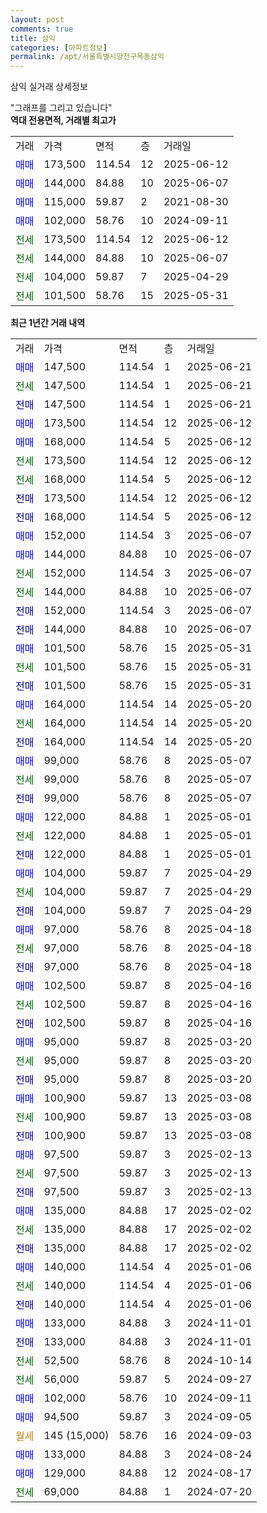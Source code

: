```yaml
---
layout: post
comments: true
title: 삼익
categories: [아파트정보]
permalink: /apt/서울특별시양천구목동삼익
---
```


삼익 실거래 상세정보

<script type="text/javascript">
  google.charts.load('current', {'packages':['line', 'corechart']});
  google.charts.setOnLoadCallback(drawChart);

  function drawChart() {
    var data = new google.visualization.DataTable();
    data.addColumn('date', '거래일');
    data.addColumn('number', "매매");
    data.addColumn('number', "전세");
    data.addColumn('number', "전매");

    data.addRows([[new Date(Date.parse("2025-06-21")), 147500, null, null], [new Date(Date.parse("2025-06-21")), null, 147500, null], [new Date(Date.parse("2025-06-21")), null, null, 147500], [new Date(Date.parse("2025-06-12")), 173500, null, null], [new Date(Date.parse("2025-06-12")), 168000, null, null], [new Date(Date.parse("2025-06-12")), null, 173500, null], [new Date(Date.parse("2025-06-12")), null, 168000, null], [new Date(Date.parse("2025-06-12")), null, null, 173500], [new Date(Date.parse("2025-06-12")), null, null, 168000], [new Date(Date.parse("2025-06-07")), 152000, null, null], [new Date(Date.parse("2025-06-07")), 144000, null, null], [new Date(Date.parse("2025-06-07")), null, 152000, null], [new Date(Date.parse("2025-06-07")), null, 144000, null], [new Date(Date.parse("2025-06-07")), null, null, 152000], [new Date(Date.parse("2025-06-07")), null, null, 144000], [new Date(Date.parse("2025-05-31")), 101500, null, null], [new Date(Date.parse("2025-05-31")), null, 101500, null], [new Date(Date.parse("2025-05-31")), null, null, 101500], [new Date(Date.parse("2025-05-20")), 164000, null, null], [new Date(Date.parse("2025-05-20")), null, 164000, null], [new Date(Date.parse("2025-05-20")), null, null, 164000], [new Date(Date.parse("2025-05-07")), 99000, null, null], [new Date(Date.parse("2025-05-07")), null, 99000, null], [new Date(Date.parse("2025-05-07")), null, null, 99000], [new Date(Date.parse("2025-05-01")), 122000, null, null], [new Date(Date.parse("2025-05-01")), null, 122000, null], [new Date(Date.parse("2025-05-01")), null, null, 122000], [new Date(Date.parse("2025-04-29")), 104000, null, null], [new Date(Date.parse("2025-04-29")), null, 104000, null], [new Date(Date.parse("2025-04-29")), null, null, 104000], [new Date(Date.parse("2025-04-18")), 97000, null, null], [new Date(Date.parse("2025-04-18")), null, 97000, null], [new Date(Date.parse("2025-04-18")), null, null, 97000], [new Date(Date.parse("2025-04-16")), 102500, null, null], [new Date(Date.parse("2025-04-16")), null, 102500, null], [new Date(Date.parse("2025-04-16")), null, null, 102500], [new Date(Date.parse("2025-03-20")), 95000, null, null], [new Date(Date.parse("2025-03-20")), null, 95000, null], [new Date(Date.parse("2025-03-20")), null, null, 95000], [new Date(Date.parse("2025-03-08")), 100900, null, null], [new Date(Date.parse("2025-03-08")), null, 100900, null], [new Date(Date.parse("2025-03-08")), null, null, 100900], [new Date(Date.parse("2025-02-13")), 97500, null, null], [new Date(Date.parse("2025-02-13")), null, 97500, null], [new Date(Date.parse("2025-02-13")), null, null, 97500], [new Date(Date.parse("2025-02-02")), 135000, null, null], [new Date(Date.parse("2025-02-02")), null, 135000, null], [new Date(Date.parse("2025-02-02")), null, null, 135000], [new Date(Date.parse("2025-01-06")), 140000, null, null], [new Date(Date.parse("2025-01-06")), null, 140000, null], [new Date(Date.parse("2025-01-06")), null, null, 140000], [new Date(Date.parse("2024-11-01")), 133000, null, null], [new Date(Date.parse("2024-11-01")), null, null, 133000], [new Date(Date.parse("2024-10-14")), null, 52500, null], [new Date(Date.parse("2024-09-27")), null, 56000, null], [new Date(Date.parse("2024-09-11")), 102000, null, null], [new Date(Date.parse("2024-09-05")), 94500, null, null], [new Date(Date.parse("2024-09-03")), null, null, null], [new Date(Date.parse("2024-08-24")), 133000, null, null], [new Date(Date.parse("2024-08-17")), 129000, null, null], [new Date(Date.parse("2024-07-20")), null, 69000, null]]);

    var options = {
      hAxis: {
        format: 'yyyy/MM/dd'
      },    
      lineWidth: 0,
      pointsVisible: true,    
      title: '최근 1년간 유형별 실거래가 분포',
      legend: { position: 'bottom' }
    };

    var formatter = new google.visualization.NumberFormat({pattern:'###,###'} );
    formatter.format(data, 1);
    formatter.format(data, 2);
    
    setTimeout(function() {
        var chart = new google.visualization.LineChart(document.getElementById('columnchart_material'));
        chart.draw(data, (options));
        document.getElementById('loading').style.display = 'none';
    }, 200);
  }
</script>


<div id="loading" style="z-index:20; display: block; margin-left: 0px">"그래프를 그리고 있습니다"</div>
<div id="columnchart_material" style="width: 95%; margin-left: 0px; display: block"></div>
<!-- contents start -->
<b>역대 전용면적, 거래별 최고가</b>
<table class="sortable">
    <tr>
      <td>거래</td>
      <td>가격</td>
      <td>면적</td>
      <td>층</td>
      <td>거래일</td>
    </tr>
        <tr>
          <td><a style="color: blue">매매</a></td>
          <td>173,500</td>
          <td>114.54</td>
          <td>12</td>
          <td>2025-06-12</td>
        </tr>            <tr>
          <td><a style="color: blue">매매</a></td>
          <td>144,000</td>
          <td>84.88</td>
          <td>10</td>
          <td>2025-06-07</td>
        </tr>            <tr>
          <td><a style="color: blue">매매</a></td>
          <td>115,000</td>
          <td>59.87</td>
          <td>2</td>
          <td>2021-08-30</td>
        </tr>            <tr>
          <td><a style="color: blue">매매</a></td>
          <td>102,000</td>
          <td>58.76</td>
          <td>10</td>
          <td>2024-09-11</td>
        </tr>        
        <tr>
              <td><a style="color: darkgreen">전세</a></td>
              <td>173,500</td>
              <td>114.54</td>
              <td>12</td>
              <td>2025-06-12</td>
            </tr>            <tr>
              <td><a style="color: darkgreen">전세</a></td>
              <td>144,000</td>
              <td>84.88</td>
              <td>10</td>
              <td>2025-06-07</td>
            </tr>            <tr>
              <td><a style="color: darkgreen">전세</a></td>
              <td>104,000</td>
              <td>59.87</td>
              <td>7</td>
              <td>2025-04-29</td>
            </tr>            <tr>
              <td><a style="color: darkgreen">전세</a></td>
              <td>101,500</td>
              <td>58.76</td>
              <td>15</td>
              <td>2025-05-31</td>
            </tr>        
    
</table>

<b>최근 1년간 거래 내역</b>

<table class="sortable">
    <tr>
      <td>거래</td>
      <td>가격</td>
      <td>면적</td>
      <td>층</td>
      <td>거래일</td>
    </tr>
    <tr>
      <td><a style="color: blue">매매</a></td>
      <td>147,500</td>
      <td>114.54</td>
      <td>1</td>
      <td>2025-06-21</td>
    </tr>          <tr>
      <td><a style="color: darkgreen">전세</a></td>
      <td>147,500</td>
      <td>114.54</td>
      <td>1</td>
      <td>2025-06-21</td>
    </tr>          <tr>
      <td><a style="color: darkblue">전매</a></td>
      <td>147,500</td>
      <td>114.54</td>
      <td>1</td>
      <td>2025-06-21</td>
    </tr>          <tr>
      <td><a style="color: blue">매매</a></td>
      <td>173,500</td>
      <td>114.54</td>
      <td>12</td>
      <td>2025-06-12</td>
    </tr>          <tr>
      <td><a style="color: blue">매매</a></td>
      <td>168,000</td>
      <td>114.54</td>
      <td>5</td>
      <td>2025-06-12</td>
    </tr>          <tr>
      <td><a style="color: darkgreen">전세</a></td>
      <td>173,500</td>
      <td>114.54</td>
      <td>12</td>
      <td>2025-06-12</td>
    </tr>          <tr>
      <td><a style="color: darkgreen">전세</a></td>
      <td>168,000</td>
      <td>114.54</td>
      <td>5</td>
      <td>2025-06-12</td>
    </tr>          <tr>
      <td><a style="color: darkblue">전매</a></td>
      <td>173,500</td>
      <td>114.54</td>
      <td>12</td>
      <td>2025-06-12</td>
    </tr>          <tr>
      <td><a style="color: darkblue">전매</a></td>
      <td>168,000</td>
      <td>114.54</td>
      <td>5</td>
      <td>2025-06-12</td>
    </tr>          <tr>
      <td><a style="color: blue">매매</a></td>
      <td>152,000</td>
      <td>114.54</td>
      <td>3</td>
      <td>2025-06-07</td>
    </tr>          <tr>
      <td><a style="color: blue">매매</a></td>
      <td>144,000</td>
      <td>84.88</td>
      <td>10</td>
      <td>2025-06-07</td>
    </tr>          <tr>
      <td><a style="color: darkgreen">전세</a></td>
      <td>152,000</td>
      <td>114.54</td>
      <td>3</td>
      <td>2025-06-07</td>
    </tr>          <tr>
      <td><a style="color: darkgreen">전세</a></td>
      <td>144,000</td>
      <td>84.88</td>
      <td>10</td>
      <td>2025-06-07</td>
    </tr>          <tr>
      <td><a style="color: darkblue">전매</a></td>
      <td>152,000</td>
      <td>114.54</td>
      <td>3</td>
      <td>2025-06-07</td>
    </tr>          <tr>
      <td><a style="color: darkblue">전매</a></td>
      <td>144,000</td>
      <td>84.88</td>
      <td>10</td>
      <td>2025-06-07</td>
    </tr>          <tr>
      <td><a style="color: blue">매매</a></td>
      <td>101,500</td>
      <td>58.76</td>
      <td>15</td>
      <td>2025-05-31</td>
    </tr>          <tr>
      <td><a style="color: darkgreen">전세</a></td>
      <td>101,500</td>
      <td>58.76</td>
      <td>15</td>
      <td>2025-05-31</td>
    </tr>          <tr>
      <td><a style="color: darkblue">전매</a></td>
      <td>101,500</td>
      <td>58.76</td>
      <td>15</td>
      <td>2025-05-31</td>
    </tr>          <tr>
      <td><a style="color: blue">매매</a></td>
      <td>164,000</td>
      <td>114.54</td>
      <td>14</td>
      <td>2025-05-20</td>
    </tr>          <tr>
      <td><a style="color: darkgreen">전세</a></td>
      <td>164,000</td>
      <td>114.54</td>
      <td>14</td>
      <td>2025-05-20</td>
    </tr>          <tr>
      <td><a style="color: darkblue">전매</a></td>
      <td>164,000</td>
      <td>114.54</td>
      <td>14</td>
      <td>2025-05-20</td>
    </tr>          <tr>
      <td><a style="color: blue">매매</a></td>
      <td>99,000</td>
      <td>58.76</td>
      <td>8</td>
      <td>2025-05-07</td>
    </tr>          <tr>
      <td><a style="color: darkgreen">전세</a></td>
      <td>99,000</td>
      <td>58.76</td>
      <td>8</td>
      <td>2025-05-07</td>
    </tr>          <tr>
      <td><a style="color: darkblue">전매</a></td>
      <td>99,000</td>
      <td>58.76</td>
      <td>8</td>
      <td>2025-05-07</td>
    </tr>          <tr>
      <td><a style="color: blue">매매</a></td>
      <td>122,000</td>
      <td>84.88</td>
      <td>1</td>
      <td>2025-05-01</td>
    </tr>          <tr>
      <td><a style="color: darkgreen">전세</a></td>
      <td>122,000</td>
      <td>84.88</td>
      <td>1</td>
      <td>2025-05-01</td>
    </tr>          <tr>
      <td><a style="color: darkblue">전매</a></td>
      <td>122,000</td>
      <td>84.88</td>
      <td>1</td>
      <td>2025-05-01</td>
    </tr>          <tr>
      <td><a style="color: blue">매매</a></td>
      <td>104,000</td>
      <td>59.87</td>
      <td>7</td>
      <td>2025-04-29</td>
    </tr>          <tr>
      <td><a style="color: darkgreen">전세</a></td>
      <td>104,000</td>
      <td>59.87</td>
      <td>7</td>
      <td>2025-04-29</td>
    </tr>          <tr>
      <td><a style="color: darkblue">전매</a></td>
      <td>104,000</td>
      <td>59.87</td>
      <td>7</td>
      <td>2025-04-29</td>
    </tr>          <tr>
      <td><a style="color: blue">매매</a></td>
      <td>97,000</td>
      <td>58.76</td>
      <td>8</td>
      <td>2025-04-18</td>
    </tr>          <tr>
      <td><a style="color: darkgreen">전세</a></td>
      <td>97,000</td>
      <td>58.76</td>
      <td>8</td>
      <td>2025-04-18</td>
    </tr>          <tr>
      <td><a style="color: darkblue">전매</a></td>
      <td>97,000</td>
      <td>58.76</td>
      <td>8</td>
      <td>2025-04-18</td>
    </tr>          <tr>
      <td><a style="color: blue">매매</a></td>
      <td>102,500</td>
      <td>59.87</td>
      <td>8</td>
      <td>2025-04-16</td>
    </tr>          <tr>
      <td><a style="color: darkgreen">전세</a></td>
      <td>102,500</td>
      <td>59.87</td>
      <td>8</td>
      <td>2025-04-16</td>
    </tr>          <tr>
      <td><a style="color: darkblue">전매</a></td>
      <td>102,500</td>
      <td>59.87</td>
      <td>8</td>
      <td>2025-04-16</td>
    </tr>          <tr>
      <td><a style="color: blue">매매</a></td>
      <td>95,000</td>
      <td>59.87</td>
      <td>8</td>
      <td>2025-03-20</td>
    </tr>          <tr>
      <td><a style="color: darkgreen">전세</a></td>
      <td>95,000</td>
      <td>59.87</td>
      <td>8</td>
      <td>2025-03-20</td>
    </tr>          <tr>
      <td><a style="color: darkblue">전매</a></td>
      <td>95,000</td>
      <td>59.87</td>
      <td>8</td>
      <td>2025-03-20</td>
    </tr>          <tr>
      <td><a style="color: blue">매매</a></td>
      <td>100,900</td>
      <td>59.87</td>
      <td>13</td>
      <td>2025-03-08</td>
    </tr>          <tr>
      <td><a style="color: darkgreen">전세</a></td>
      <td>100,900</td>
      <td>59.87</td>
      <td>13</td>
      <td>2025-03-08</td>
    </tr>          <tr>
      <td><a style="color: darkblue">전매</a></td>
      <td>100,900</td>
      <td>59.87</td>
      <td>13</td>
      <td>2025-03-08</td>
    </tr>          <tr>
      <td><a style="color: blue">매매</a></td>
      <td>97,500</td>
      <td>59.87</td>
      <td>3</td>
      <td>2025-02-13</td>
    </tr>          <tr>
      <td><a style="color: darkgreen">전세</a></td>
      <td>97,500</td>
      <td>59.87</td>
      <td>3</td>
      <td>2025-02-13</td>
    </tr>          <tr>
      <td><a style="color: darkblue">전매</a></td>
      <td>97,500</td>
      <td>59.87</td>
      <td>3</td>
      <td>2025-02-13</td>
    </tr>          <tr>
      <td><a style="color: blue">매매</a></td>
      <td>135,000</td>
      <td>84.88</td>
      <td>17</td>
      <td>2025-02-02</td>
    </tr>          <tr>
      <td><a style="color: darkgreen">전세</a></td>
      <td>135,000</td>
      <td>84.88</td>
      <td>17</td>
      <td>2025-02-02</td>
    </tr>          <tr>
      <td><a style="color: darkblue">전매</a></td>
      <td>135,000</td>
      <td>84.88</td>
      <td>17</td>
      <td>2025-02-02</td>
    </tr>          <tr>
      <td><a style="color: blue">매매</a></td>
      <td>140,000</td>
      <td>114.54</td>
      <td>4</td>
      <td>2025-01-06</td>
    </tr>          <tr>
      <td><a style="color: darkgreen">전세</a></td>
      <td>140,000</td>
      <td>114.54</td>
      <td>4</td>
      <td>2025-01-06</td>
    </tr>          <tr>
      <td><a style="color: darkblue">전매</a></td>
      <td>140,000</td>
      <td>114.54</td>
      <td>4</td>
      <td>2025-01-06</td>
    </tr>          <tr>
      <td><a style="color: blue">매매</a></td>
      <td>133,000</td>
      <td>84.88</td>
      <td>3</td>
      <td>2024-11-01</td>
    </tr>          <tr>
      <td><a style="color: darkblue">전매</a></td>
      <td>133,000</td>
      <td>84.88</td>
      <td>3</td>
      <td>2024-11-01</td>
    </tr>          <tr>
      <td><a style="color: darkgreen">전세</a></td>
      <td>52,500</td>
      <td>58.76</td>
      <td>8</td>
      <td>2024-10-14</td>
    </tr>          <tr>
      <td><a style="color: darkgreen">전세</a></td>
      <td>56,000</td>
      <td>59.87</td>
      <td>5</td>
      <td>2024-09-27</td>
    </tr>          <tr>
      <td><a style="color: blue">매매</a></td>
      <td>102,000</td>
      <td>58.76</td>
      <td>10</td>
      <td>2024-09-11</td>
    </tr>          <tr>
      <td><a style="color: blue">매매</a></td>
      <td>94,500</td>
      <td>59.87</td>
      <td>3</td>
      <td>2024-09-05</td>
    </tr>          <tr>
      <td><a style="color: darkgoldenrod">월세</a></td>
      <td>145 (15,000)</td>
      <td>58.76</td>
      <td>16</td>
      <td>2024-09-03</td>
    </tr>          <tr>
      <td><a style="color: blue">매매</a></td>
      <td>133,000</td>
      <td>84.88</td>
      <td>3</td>
      <td>2024-08-24</td>
    </tr>          <tr>
      <td><a style="color: blue">매매</a></td>
      <td>129,000</td>
      <td>84.88</td>
      <td>12</td>
      <td>2024-08-17</td>
    </tr>          <tr>
      <td><a style="color: darkgreen">전세</a></td>
      <td>69,000</td>
      <td>84.88</td>
      <td>1</td>
      <td>2024-07-20</td>
    </tr>      </table>
<!-- contents end -->    

